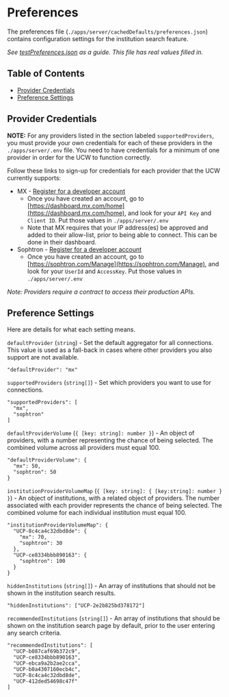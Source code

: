 # Preferences

The preferences file (`./apps/server/cachedDefaults/preferences.json`) contains configuration settings for the institution search feature.

_See [testPreferences.json](./apps/server/cachedDefaults/testData/testPreferences.json) as a guide. This file has real values filled in._

## Table of Contents

- [Provider Credentials](#provider-credentials)
- [Preference Settings](#preference-settings)

## Provider Credentials

__NOTE:__ For any providers listed in the section labeled `supportedProviders`, you must provide your own credentials for each of these providers in the `./apps/server/.env` file. You need to have credentials for a minimum of one provider in order for the UCW to function correctly.

Follow these links to sign-up for credentials for each provider that the UCW currently supports:

- MX - [Register for a developer account](https://dashboard.mx.com/sign_up)
  - Once you have created an account, go to [https://dashboard.mx.com/home](https://dashboard.mx.com/home), and look for your `API Key` and `Client ID`. Put those values in `./apps/server/.env`
  - Note that MX requires that your IP address(es) be approved and added to their allow-list, prior to being able to connect. This can be done in their dashboard.
- Sophtron - [Register for a developer account](https://sophtron.com/Account/Register)
  - Once you have created an account, go to [https://sophtron.com/Manage](https://sophtron.com/Manage), and look for your `UserId` and `AccessKey`. Put those values in `./apps/server/.env`

_Note: Providers require a contract to access their production APIs._

## Preference Settings

Here are details for what each setting means.

`defaultProvider` (`string`) - Set the default aggregator for all connections. This value is used as a fall-back in cases where other providers you also support are not available.

```
"defaultProvider": "mx"
```

`supportedProviders` (`string[]`) - Set which providers you want to use for connections.

```
"supportedProviders": [
  "mx",
  "sophtron"
]
```

`defaultProviderVolume` (`{ [key: string]: number }`) - An object of providers, with a number representing the chance of being selected. The combined volume across all providers must equal 100.

```
"defaultProviderVolume": {
  "mx": 50,
  "sophtron": 50
}
```

`institutionProviderVolumeMap` (`{ [key: string]: { [key:string]: number } }`) - An object of institutions, with a related object of providers. The number associated with each provider represents the chance of being selected. The combined volume for each individual institution must equal 100.

```
"institutionProviderVolumeMap": {
  "UCP-8c4ca4c32dbd8de": {
    "mx": 70,
    "sophtron": 30
  },
  "UCP-ce8334bbb890163": {
    "sophtron": 100
  }
}
```

`hiddenInstitutions` (`string[]`) - An array of institutions that should not be shown in the institution search results.

```
"hiddenInstitutions": ["UCP-2e2b825bd378172"]
```

`recommendedInstitutions` (`string[]`) - An array of institutions that should be shown on the institution search page by default, prior to the user entering any search criteria.

```
"recommendedInstitutions": [
  "UCP-b087caf69b372c9",
  "UCP-ce8334bbb890163",
  "UCP-ebca9a2b2ae2cca",
  "UCP-b0a4307160ecb4c",
  "UCP-8c4ca4c32dbd8de",
  "UCP-412ded54698c47f"
]
```
